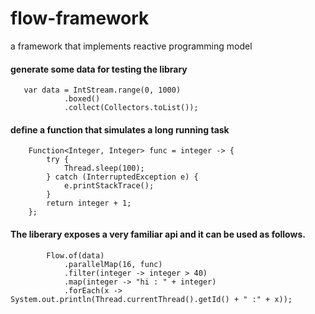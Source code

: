 # flow-framework
a framework that implements reactive programming model

#### generate some data for testing the library

       var data = IntStream.range(0, 1000)
                .boxed()
                .collect(Collectors.toList());

#### define a function that simulates a long running task

        Function<Integer, Integer> func = integer -> {
            try {
                Thread.sleep(100);
            } catch (InterruptedException e) {
                e.printStackTrace();
            }
            return integer + 1;
        };

#### The liberary exposes a very familiar api and it can be used as follows.

            Flow.of(data)
                .parallelMap(16, func)
                .filter(integer -> integer > 40)
                .map(integer -> "hi : " + integer)
                .forEach(x -> System.out.println(Thread.currentThread().getId() + " :" + x));
